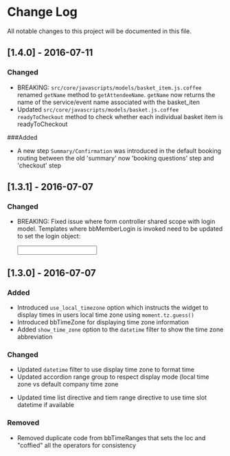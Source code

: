 # Change Log
All notable changes to this project will be documented in this file.

## [1.4.0] - 2016-07-11
### Changed
- BREAKING: `src/core/javascripts/models/basket_item.js.coffee` renamed `getName` method to `getAttendeeName`. `getName` now returns the name of the service/event name associated with the basket_iten
- Updated `src/core/javascripts/models/basket.js.coffee` `readyToCheckout` method to check whether each individual basket item is readyToCheckout

###Added
- A new step `Summary/Confirmation` was introduced in the default booking routing between the old 'summary' now 'booking questions' step and 'checkout' step

## [1.3.1] - 2016-07-07
### Changed
- BREAKING: Fixed issue where form controller shared scope with login model. Templates where bbMemberLogin is invoked need to be updated to set the login object:

    <input type="password" name="password" id="password" required ng-model="login.password" class="form-control" />

## [1.3.0] - 2016-07-07
### Added
- Introduced `use_local_timezone` option which instructs the widget to display times in users local time zone using `moment.tz.guess()`
- Introduced bbTimeZone for displaying time zone information
- Added `show_time_zone` option to the `datetime` filter to show the time zone abbreviation

### Changed
- Updated `datetime` filter to use display time zone to format time
- Updated accordion range group to respect display mode (local time zone vs default company time zone
* Updated time list directive and tiem range directive to use time slot datetime if available

### Removed
- Removed duplicate code from bbTimeRanges that sets the loc and "coffied" all the operators for consistency